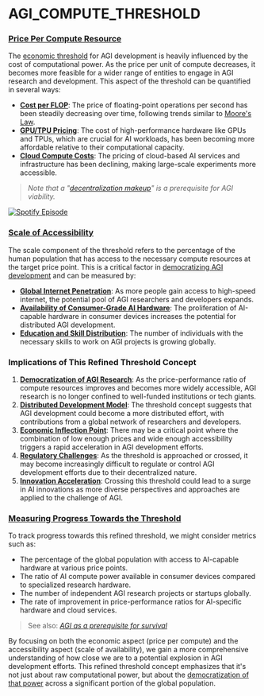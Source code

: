 # AGI\_COMPUTE\_THRESHOLD

### [Price Per Compute Resource](price_per_compute.md)

The [economic threshold](../misc/medical_and_health_sciences.md) for AGI development is heavily influenced by the cost of computational power. As the price per unit of compute decreases, it becomes more feasible for a wider range of entities to engage in AGI research and development. This aspect of the threshold can be quantified in several ways:

* [**Cost per FLOP**](../misc/full_retirement_age.md): The price of floating-point operations per second has been steadily decreasing over time, following trends similar to [Moore's Law](../misc/technical_writing.md).
* [**GPU/TPU Pricing**](../GPU_TPU_PRICING.md): The cost of high-performance hardware like GPUs and TPUs, which are crucial for AI workloads, has been becoming more affordable relative to their computational capacity.
* [**Cloud Compute Costs**](../misc/emergency_fund.md): The pricing of cloud-based AI services and infrastructure has been declining, making large-scale experiments more accessible.

> _Note that a "_[_decentralization makeup_](../misc/decentralization_makeup.md)_" is a prerequisite for AGI viability._

[![Spotify Episode](https://img.shields.io/badge/Spotify-Episode-1DB954?style=for-the-badge\&logo=spotify\&logoColor=white)](https://open.spotify.com/episode/6K22cykKXfHjqMOmlqpXdo?si=3c6ZQg7HSvSH4NBqx4Y2IA)

### [Scale of Accessibility](../SCALE_OF_ACCESSIBILITY.md)

The scale component of the threshold refers to the percentage of the human population that has access to the necessary compute resources at the target price point. This is a critical factor in [democratizing AGI development](../misc/iac.md) and can be measured by:

* [**Global Internet Penetration**](../misc/product_creation.md): As more people gain access to high-speed internet, the potential pool of AGI researchers and developers expands.
* [**Availability of Consumer-Grade AI Hardware**](../../../LITERARY_PRODUCTS/JOES_NOTES/MISC/AARO.MD): The proliferation of AI-capable hardware in consumer devices increases the potential for distributed AGI development.
* [**Education and Skill Distribution**](../misc/microsoft.md): The number of individuals with the necessary skills to work on AGI projects is growing globally.

### Implications of This Refined Threshold Concept

1. [**Democratization of AGI Research**](../misc/iac.md): As the price-performance ratio of compute resources improves and becomes more widely accessible, AGI research is no longer confined to well-funded institutions or tech giants.
2. [**Distributed Development Model**](../DISTRIBUTED_DEVELOPMENT.md): The threshold concept suggests that AGI development could become a more distributed effort, with contributions from a global network of researchers and developers.
3. [**Economic Inflection Point**](../ECONOMIC_INFLECTION_POINT.md): There may be a critical point where the combination of low enough prices and wide enough accessibility triggers a rapid acceleration in AGI development efforts.
4. [**Regulatory Challenges**](../REGULATORY_CHALLENGES.md): As the threshold is approached or crossed, it may become increasingly difficult to regulate or control AGI development efforts due to their decentralized nature.
5. [**Innovation Acceleration**](../INNOVATION_ACCELERATION.md): Crossing this threshold could lead to a surge in AI innovations as more diverse perspectives and approaches are applied to the challenge of AGI.

### [Measuring Progress Towards the Threshold](../MEASURING_PROGRESS.md)

To track progress towards this refined threshold, we might consider metrics such as:

* The percentage of the global population with access to AI-capable hardware at various price points.
* The ratio of AI compute power available in consumer devices compared to specialized research hardware.
* The number of independent AGI research projects or startups globally.
* The rate of improvement in price-performance ratios for AI-specific hardware and cloud services.

> See also: [_AGI as a prerequisite for survival_](agi_survival.md)

By focusing on both the economic aspect (price per compute) and the accessibility aspect (scale of availability), we gain a more comprehensive understanding of how close we are to a potential explosion in AGI development efforts. This refined threshold concept emphasizes that it's not just about raw computational power, but about the [democratization of that power](../misc/ilm.md) across a significant portion of the global population.
